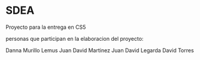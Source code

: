 # SDEA

Proyecto para la entrega en CS5

personas que participan en la elaboracion del proyecto:

Danna Murillo Lemus
Juan David Martinez
Juan David Legarda
David Torres
